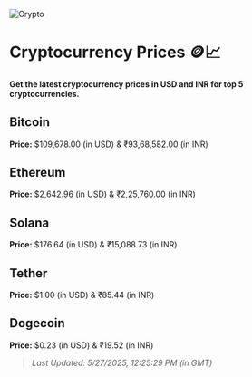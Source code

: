 
![Crypto](https://www.techguide.com.au/wp-content/uploads/2020/11/crypto3.jpeg)

# Cryptocurrency Prices 🪙📈

#### Get the latest cryptocurrency prices in USD and INR for top 5 cryptocurrencies.

## Bitcoin

**Price:** $109,678.00 (in USD) & ₹93,68,582.00 (in INR)

## Ethereum

**Price:** $2,642.96 (in USD) & ₹2,25,760.00 (in INR)

## Solana

**Price:** $176.64 (in USD) & ₹15,088.73 (in INR)

## Tether

**Price:** $1.00 (in USD) & ₹85.44 (in INR)

## Dogecoin

**Price:** $0.23 (in USD) & ₹19.52 (in INR)

> _Last Updated: 5/27/2025, 12:25:29 PM (in GMT)_
